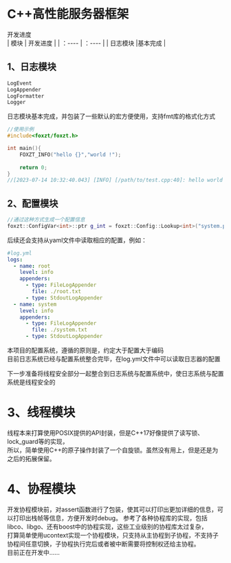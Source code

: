# C++高性能服务器框架
开发进度  
| 模块 | 开发进度 |
| ：---- | ：---- |
| 日志模块 |基本完成 |

## 1、日志模块
```c++
LogEvent
LogAppender
LogFormatter
Logger
```
日志模块基本完成，并包装了一些默认的宏方便使用，支持fmt库的格式化方式
```cpp
//使用示例
#include<foxzt/foxzt.h>

int main(){
    FOXZT_INFO("hello {}","world !");
    
    return 0;
}
//[2023-07-14 10:32:40.043] [INFO] [/path/to/test.cpp:40]: hello world !
```
## 2、配置模块
```cpp
//通过这种方式生成一个配置信息
foxzt::ConfigVar<int>::ptr g_int = foxzt::Config::Lookup<int>("system.port", 8080, "system port");
```
后续还会支持从yaml文件中读取相应的配置，例如：
```yaml
#log.yml
logs:
  - name: root
    level: info
    appenders:
      - type: FileLogAppender
        file: ./root.txt
      - type: StdoutLogAppender
  - name: system
    level: info
    appenders:
      - type: FileLogAppender
        file: ./system.txt
      - type: StdoutLogAppender
```
本项目的配置系统，遵循的原则是，约定大于配置大于编码  
目前日志系统已经与配置系统整合完毕，在log.yml文件中可以读取日志器的配置  

下一步准备将线程安全部分一起整合到日志系统与配置系统中，使日志系统与配置系统是线程安全的

# 3、线程模块
线程本来打算使用POSIX提供的API封装，但是C++17好像提供了读写锁、lock_guard等的实现，  
所以，简单使用C++的原子操作封装了一个自旋锁。虽然没有用上，但是还是为之后的拓展保留。  

# 4、协程模块
开发协程模块前，对assert函数进行了包装，使其可以打印出更加详细的信息，可以打印出栈帧等信息，方便开发时debug。
参考了各种协程库的实现，包括libco、libgo、还有boost中的协程实现，这些工业级别的协程库太过复杂，  
打算简单使用ucontext实现一个协程模块，只支持从主协程到子协程，不支持子协程间任意切换，子协程执行完后或者被中断需要将控制权还给主协程。  
目前正在开发中……

